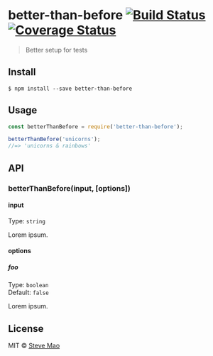 # better-than-before [![Build Status](https://travis-ci.org/stevemao/better-than-before.svg?branch=master)](https://travis-ci.org/stevemao/better-than-before) [![Coverage Status](https://coveralls.io/repos/github/stevemao/better-than-before/badge.svg?branch=master)](https://coveralls.io/github/stevemao/better-than-before?branch=master)

> Better setup for tests


## Install

```
$ npm install --save better-than-before
```


## Usage

```js
const betterThanBefore = require('better-than-before');

betterThanBefore('unicorns');
//=> 'unicorns & rainbows'
```


## API

### betterThanBefore(input, [options])

#### input

Type: `string`

Lorem ipsum.

#### options

##### foo

Type: `boolean`<br>
Default: `false`

Lorem ipsum.


## License

MIT © [Steve Mao](https://github.com/stevemao)
